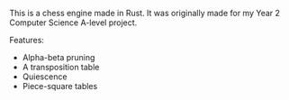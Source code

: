 This is a chess engine made in Rust. It was originally made for my Year 2 Computer Science A-level project.

Features:
- Alpha-beta pruning
- A transposition table
- Quiescence
- Piece-square tables
